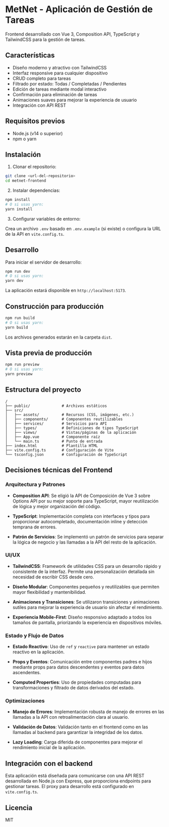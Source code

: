 # MetNet - Aplicación de Gestión de Tareas

Frontend desarrollado con Vue 3, Composition API, TypeScript y TailwindCSS para la gestión de tareas.

## Características

- Diseño moderno y atractivo con TailwindCSS
- Interfaz responsive para cualquier dispositivo
- CRUD completo para tareas
- Filtrado por estado: Todas / Completadas / Pendientes
- Edición de tareas mediante modal interactivo
- Confirmación para eliminación de tareas
- Animaciones suaves para mejorar la experiencia de usuario
- Integración con API REST

## Requisitos previos

- Node.js (v14 o superior)
- npm o yarn

## Instalación

1. Clonar el repositorio:

```bash
git clone <url-del-repositorio>
cd metnet-frontend
```

2. Instalar dependencias:

```bash
npm install
# O si usas yarn:
yarn install
```

3. Configurar variables de entorno:

Crea un archivo `.env` basado en `.env.example` (si existe) o configura la URL de la API en `vite.config.ts`.

## Desarrollo

Para iniciar el servidor de desarrollo:

```bash
npm run dev
# O si usas yarn:
yarn dev
```

La aplicación estará disponible en `http://localhost:5173`.

## Construcción para producción

```bash
npm run build
# O si usas yarn:
yarn build
```

Los archivos generados estarán en la carpeta `dist`.

## Vista previa de producción

```bash
npm run preview
# O si usas yarn:
yarn preview
```

## Estructura del proyecto

```
/
├── public/              # Archivos estáticos
├── src/
│   ├── assets/          # Recursos (CSS, imágenes, etc.)
│   ├── components/      # Componentes reutilizables
│   ├── services/        # Servicios para API
│   ├── types/           # Definiciones de tipos TypeScript
│   ├── views/           # Vistas/páginas de la aplicación
│   ├── App.vue          # Componente raíz
│   └── main.ts          # Punto de entrada
├── index.html           # Plantilla HTML
├── vite.config.ts       # Configuración de Vite
└── tsconfig.json        # Configuración de TypeScript
```

## Decisiones técnicas del Frontend

### Arquitectura y Patrones

- **Composition API**: Se eligió la API de Composición de Vue 3 sobre Options API por su mejor soporte para TypeScript, mayor reutilización de lógica y mejor organización del código.

- **TypeScript**: Implementación completa con interfaces y tipos para proporcionar autocompletado, documentación inline y detección temprana de errores.

- **Patrón de Servicios**: Se implementó un patrón de servicios para separar la lógica de negocio y las llamadas a la API del resto de la aplicación.

### UI/UX

- **TailwindCSS**: Framework de utilidades CSS para un desarrollo rápido y consistente de la interfaz. Permite una personalización detallada sin necesidad de escribir CSS desde cero.

- **Diseño Modular**: Componentes pequeños y reutilizables que permiten mayor flexibilidad y mantenibilidad.

- **Animaciones y Transiciones**: Se utilizaron transiciones y animaciones sutiles para mejorar la experiencia de usuario sin afectar el rendimiento.

- **Experiencia Mobile-First**: Diseño responsivo adaptado a todos los tamaños de pantalla, priorizando la experiencia en dispositivos móviles.

### Estado y Flujo de Datos

- **Estado Reactivo**: Uso de `ref` y `reactive` para mantener un estado reactivo en la aplicación.

- **Props y Eventos**: Comunicación entre componentes padres e hijos mediante props para datos descendentes y eventos para datos ascendentes.

- **Computed Properties**: Uso de propiedades computadas para transformaciones y filtrado de datos derivados del estado.

### Optimizaciones

- **Manejo de Errores**: Implementación robusta de manejo de errores en las llamadas a la API con retroalimentación clara al usuario.

- **Validación de Datos**: Validación tanto en el frontend como en las llamadas al backend para garantizar la integridad de los datos.

- **Lazy Loading**: Carga diferida de componentes para mejorar el rendimiento inicial de la aplicación.

## Integración con el backend

Esta aplicación está diseñada para comunicarse con una API REST desarrollada en Node.js con Express, que proporciona endpoints para gestionar tareas. El proxy para desarrollo está configurado en `vite.config.ts`.

## Licencia

MIT 